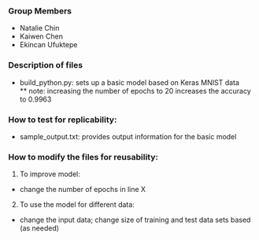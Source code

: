### Group Members
* Natalie Chin
* Kaiwen Chen
* Ekincan Ufuktepe

### Description of files
* build_python.py: sets up a basic model based on Keras MNIST data <br>
** note: increasing the number of epochs to 20 increases the accuracy to 0.9963

### How to test for replicability:
* sample_output.txt: provides output information for the basic model

### How to modify the files for reusability:
1) To improve model:
- change the number of epochs in line X

2) To use the model for different data:
- change the input data; change size of training and test data sets based (as needed)
